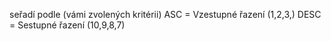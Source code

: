 seřadí podle (vámi zvolených kritérii) 
ASC  = Vzestupné řazení (1,2,3,)
DESC = Sestupné řazení (10,9,8,7)